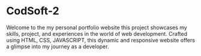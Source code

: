 # CodSoft-2
Welcome to the my personal portfolio website this project showcases my skills, project, and experiences in the world of web development. Crafted using HTML, CSS, JAVASCRIPT, this dynamic and responsive website offers a glimpse into my journey as a developer.
